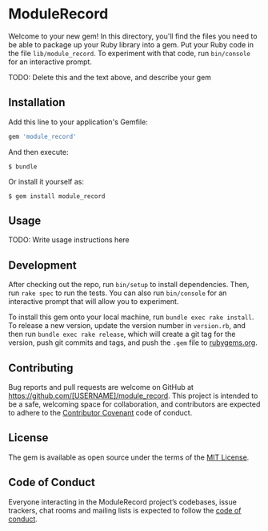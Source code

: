 # ModuleRecord

Welcome to your new gem! In this directory, you'll find the files you need to be able to package up your Ruby library into a gem. Put your Ruby code in the file `lib/module_record`. To experiment with that code, run `bin/console` for an interactive prompt.

TODO: Delete this and the text above, and describe your gem

## Installation

Add this line to your application's Gemfile:

```ruby
gem 'module_record'
```

And then execute:

    $ bundle

Or install it yourself as:

    $ gem install module_record

## Usage

TODO: Write usage instructions here

## Development

After checking out the repo, run `bin/setup` to install dependencies. Then, run `rake spec` to run the tests. You can also run `bin/console` for an interactive prompt that will allow you to experiment.

To install this gem onto your local machine, run `bundle exec rake install`. To release a new version, update the version number in `version.rb`, and then run `bundle exec rake release`, which will create a git tag for the version, push git commits and tags, and push the `.gem` file to [rubygems.org](https://rubygems.org).

## Contributing

Bug reports and pull requests are welcome on GitHub at https://github.com/[USERNAME]/module_record. This project is intended to be a safe, welcoming space for collaboration, and contributors are expected to adhere to the [Contributor Covenant](http://contributor-covenant.org) code of conduct.

## License

The gem is available as open source under the terms of the [MIT License](https://opensource.org/licenses/MIT).

## Code of Conduct

Everyone interacting in the ModuleRecord project’s codebases, issue trackers, chat rooms and mailing lists is expected to follow the [code of conduct](https://github.com/[USERNAME]/module_record/blob/master/CODE_OF_CONDUCT.md).
